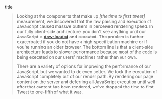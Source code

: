 title

> Looking at the components that make up _\[the time to first tweet\]_ measurement, we discovered that the raw parsing and execution of JavaScript caused massive outliers in perceived rendering speed. In our fully client-side architecture, you don't see anything until our JavaScript is [downloaded][1] and executed. The problem is further exacerbated if you do not have a high-specification machine or if you're running an older browser. The bottom line is that a client-side architecture leads to slower performance because most of the code is being executed on our users' machines rather than our own.
> 
> There are a variety of options for improving the performance of our JavaScript, but we wanted to do even better. We took the execution of JavaScript completely out of our render path. By rendering our page content on the server and deferring all JavaScript execution until well after that content has been rendered, we've dropped the time to first Tweet to one-fifth of what it was.

[1]: /download
